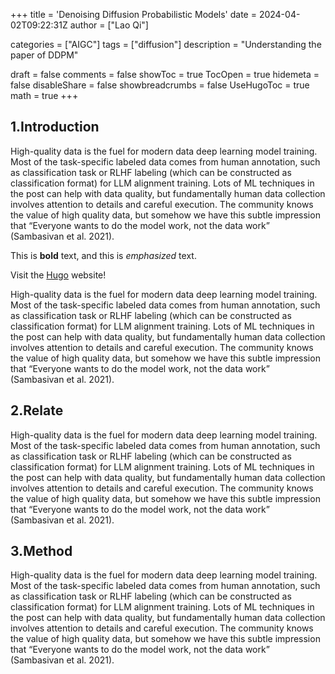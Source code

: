 +++
title = 'Denoising Diffusion Probabilistic Models'
date = 2024-04-02T09:22:31Z
author = ["Lao Qi"]

categories = ["AIGC"]
tags = ["diffusion"] 
description = "Understanding the paper of DDPM"

draft = false
comments = false
showToc = true
TocOpen = true
hidemeta = false
disableShare = false
showbreadcrumbs = false
UseHugoToc = true
math = true
+++

## 1.Introduction

High-quality data is the fuel for modern data deep learning model training. Most of the task-specific labeled data comes from human annotation, such as classification task or RLHF labeling (which can be constructed as classification format) for LLM alignment training. Lots of ML techniques in the post can help with data quality, but fundamentally human data collection involves attention to details and careful execution. The community knows the value of high quality data, but somehow we have this subtle impression that “Everyone wants to do the model work, not the data work” (Sambasivan et al. 2021).

This is **bold** text, and this is *emphasized* text.

Visit the [Hugo](https://gohugo.io) website!

High-quality data is the fuel for modern data deep learning model training. Most of the task-specific labeled data comes from human annotation, such as classification task or RLHF labeling (which can be constructed as classification format) for LLM alignment training. Lots of ML techniques in the post can help with data quality, but fundamentally human data collection involves attention to details and careful execution. The community knows the value of high quality data, but somehow we have this subtle impression that “Everyone wants to do the model work, not the data work” (Sambasivan et al. 2021).

## 2.Relate

High-quality data is the fuel for modern data deep learning model training. Most of the task-specific labeled data comes from human annotation, such as classification task or RLHF labeling (which can be constructed as classification format) for LLM alignment training. Lots of ML techniques in the post can help with data quality, but fundamentally human data collection involves attention to details and careful execution. The community knows the value of high quality data, but somehow we have this subtle impression that “Everyone wants to do the model work, not the data work” (Sambasivan et al. 2021).

## 3.Method

High-quality data is the fuel for modern data deep learning model training. Most of the task-specific labeled data comes from human annotation, such as classification task or RLHF labeling (which can be constructed as classification format) for LLM alignment training. Lots of ML techniques in the post can help with data quality, but fundamentally human data collection involves attention to details and careful execution. The community knows the value of high quality data, but somehow we have this subtle impression that “Everyone wants to do the model work, not the data work” (Sambasivan et al. 2021).